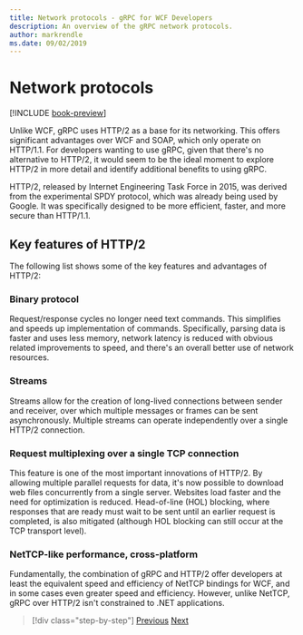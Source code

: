 ```yaml
---
title: Network protocols - gRPC for WCF Developers
description: An overview of the gRPC network protocols.
author: markrendle
ms.date: 09/02/2019
---
```


# Network protocols

[!INCLUDE [book-preview](../../../includes/book-preview.md)]

Unlike WCF, gRPC uses HTTP/2 as a base for its networking. This offers significant advantages over WCF and SOAP, which only operate on HTTP/1.1. For developers wanting to use gRPC, given that there's no alternative to HTTP/2, it would seem to be the ideal moment to explore HTTP/2 in more detail and identify additional benefits to using gRPC.

HTTP/2, released by Internet Engineering Task Force in 2015, was derived from the experimental SPDY protocol, which was already being used by Google. It was specifically designed to be more efficient, faster, and more secure than HTTP/1.1.

## Key features of HTTP/2

The following list shows some of the key features and advantages of HTTP/2:

### Binary protocol

Request/response cycles no longer need text commands. This simplifies and speeds up implementation of commands. Specifically, parsing data is faster and uses less memory, network latency is reduced with obvious related improvements to speed, and there's an overall better use of network resources.

### Streams

Streams allow for the creation of long-lived connections between sender and receiver, over which multiple messages or frames can be sent asynchronously. Multiple streams can operate independently over a single HTTP/2 connection.

### Request multiplexing over a single TCP connection

This feature is one of the most important innovations of HTTP/2. By allowing multiple parallel requests for data, it's now possible to download web files concurrently from a single server. Websites load faster and the need for optimization is reduced. Head-of-line (HOL) blocking, where responses that are ready must wait to be sent until an earlier request is completed, is also mitigated (although HOL blocking can still occur at the TCP transport level).

### NetTCP-like performance, cross-platform

Fundamentally, the combination of gRPC and HTTP/2 offer developers at least the equivalent speed and efficiency of NetTCP bindings for WCF, and in some cases even greater speed and efficiency. However, unlike NetTCP, gRPC over HTTP/2 isn't constrained to .NET applications.

>[!div class="step-by-step"]
>[Previous](interface-definition-language.md)
>[Next](why-grpc.md)
